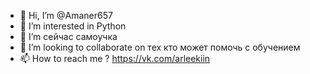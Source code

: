 - 👋 Hi, I’m @Amaner657
- 👀 I’m interested in  Python 
- 🌱 I’m сейчас самоучка
- 💞️ I’m looking to collaborate on  тех кто может помочь с обучением
- 📫 How to reach me ?  https://vk.com/arleekiin

<!---
Amaner657/Amaner657 is a ✨ special ✨ repository because its `README.md` (this file) appears on your GitHub profile.
You can click the Preview link to take a look at your changes.
--->
